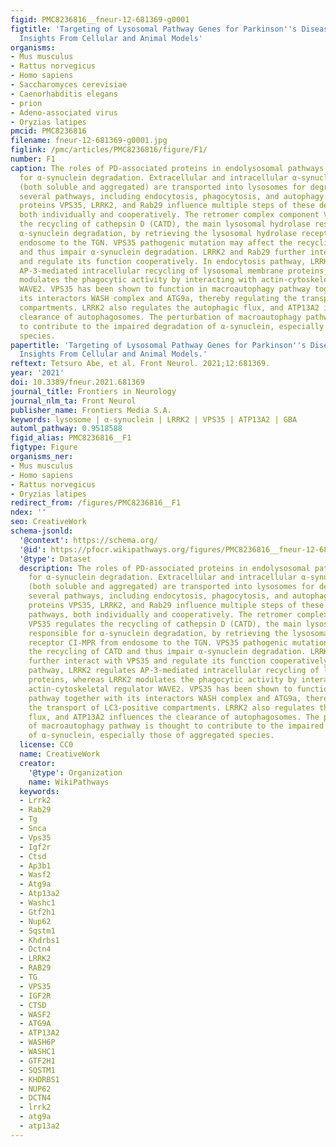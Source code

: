 ```yaml
---
figid: PMC8236816__fneur-12-681369-g0001
figtitle: 'Targeting of Lysosomal Pathway Genes for Parkinson''s Disease Modification:
  Insights From Cellular and Animal Models'
organisms:
- Mus musculus
- Rattus norvegicus
- Homo sapiens
- Saccharomyces cerevisiae
- Caenorhabditis elegans
- prion
- Adeno-associated virus
- Oryzias latipes
pmcid: PMC8236816
filename: fneur-12-681369-g0001.jpg
figlink: /pmc/articles/PMC8236816/figure/F1/
number: F1
caption: The roles of PD-associated proteins in endolysosomal pathways responsible
  for α-synuclein degradation. Extracellular and intracellular α-synuclein species
  (both soluble and aggregated) are transported into lysosomes for degradation through
  several pathways, including endocytosis, phagocytosis, and autophagy. PD-associated
  proteins VPS35, LRRK2, and Rab29 influence multiple steps of these degradation pathways,
  both individually and cooperatively. The retromer complex component VPS35 regulates
  the recycling of cathepsin D (CATD), the main lysosomal hydrolase responsible for
  α-synuclein degradation, by retrieving the lysosomal hydrolase receptor CI-MPR from
  endosome to the TGN. VPS35 pathogenic mutation may affect the recycling of CATD
  and thus impair α-synuclein degradation. LRRK2 and Rab29 further interact with VPS35
  and regulate its function cooperatively. In endocytosis pathway, LRRK2 regulates
  AP-3-mediated intracellular recycling of lysosomal membrane proteins, whereas LRRK2
  modulates the phagocytic activity by interacting with actin-cytoskeletal regulator
  WAVE2. VPS35 has been shown to function in macroautophagy pathway together with
  its interactors WASH complex and ATG9a, thereby regulating the transport of LC3-positive
  compartments. LRRK2 also regulates the autophagic flux, and ATP13A2 influences the
  clearance of autophagosomes. The perturbation of macroautophagy pathway is thought
  to contribute to the impaired degradation of α-synuclein, especially those of aggregated
  species.
papertitle: 'Targeting of Lysosomal Pathway Genes for Parkinson''s Disease Modification:
  Insights From Cellular and Animal Models.'
reftext: Tetsuro Abe, et al. Front Neurol. 2021;12:681369.
year: '2021'
doi: 10.3389/fneur.2021.681369
journal_title: Frontiers in Neurology
journal_nlm_ta: Front Neurol
publisher_name: Frontiers Media S.A.
keywords: lysosome | α-synuclein | LRRK2 | VPS35 | ATP13A2 | GBA
automl_pathway: 0.9518588
figid_alias: PMC8236816__F1
figtype: Figure
organisms_ner:
- Mus musculus
- Homo sapiens
- Rattus norvegicus
- Oryzias latipes
redirect_from: /figures/PMC8236816__F1
ndex: ''
seo: CreativeWork
schema-jsonld:
  '@context': https://schema.org/
  '@id': https://pfocr.wikipathways.org/figures/PMC8236816__fneur-12-681369-g0001.html
  '@type': Dataset
  description: The roles of PD-associated proteins in endolysosomal pathways responsible
    for α-synuclein degradation. Extracellular and intracellular α-synuclein species
    (both soluble and aggregated) are transported into lysosomes for degradation through
    several pathways, including endocytosis, phagocytosis, and autophagy. PD-associated
    proteins VPS35, LRRK2, and Rab29 influence multiple steps of these degradation
    pathways, both individually and cooperatively. The retromer complex component
    VPS35 regulates the recycling of cathepsin D (CATD), the main lysosomal hydrolase
    responsible for α-synuclein degradation, by retrieving the lysosomal hydrolase
    receptor CI-MPR from endosome to the TGN. VPS35 pathogenic mutation may affect
    the recycling of CATD and thus impair α-synuclein degradation. LRRK2 and Rab29
    further interact with VPS35 and regulate its function cooperatively. In endocytosis
    pathway, LRRK2 regulates AP-3-mediated intracellular recycling of lysosomal membrane
    proteins, whereas LRRK2 modulates the phagocytic activity by interacting with
    actin-cytoskeletal regulator WAVE2. VPS35 has been shown to function in macroautophagy
    pathway together with its interactors WASH complex and ATG9a, thereby regulating
    the transport of LC3-positive compartments. LRRK2 also regulates the autophagic
    flux, and ATP13A2 influences the clearance of autophagosomes. The perturbation
    of macroautophagy pathway is thought to contribute to the impaired degradation
    of α-synuclein, especially those of aggregated species.
  license: CC0
  name: CreativeWork
  creator:
    '@type': Organization
    name: WikiPathways
  keywords:
  - Lrrk2
  - Rab29
  - Tg
  - Snca
  - Vps35
  - Igf2r
  - Ctsd
  - Ap3b1
  - Wasf2
  - Atg9a
  - Atp13a2
  - Washc1
  - Gtf2h1
  - Nup62
  - Sqstm1
  - Khdrbs1
  - Dctn4
  - LRRK2
  - RAB29
  - TG
  - VPS35
  - IGF2R
  - CTSD
  - WASF2
  - ATG9A
  - ATP13A2
  - WASH6P
  - WASHC1
  - GTF2H1
  - SQSTM1
  - KHDRBS1
  - NUP62
  - DCTN4
  - lrrk2
  - atg9a
  - atp13a2
---
```

